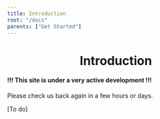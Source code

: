 ```yaml
---
title: Introduction
root: "/docs"
parents: ["Get Started"]
---
```

<h1 align="center">
  Introduction
</h1>

#### !!! This site is under a very active development !!!
Please check us back again in a few hours or days.

[To do]
